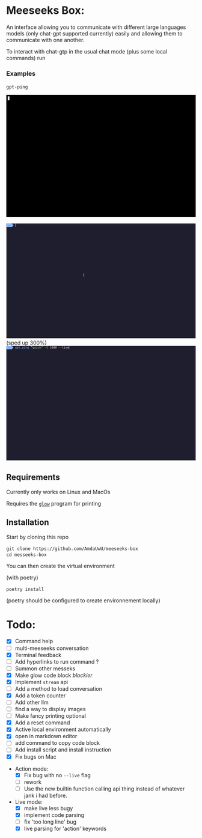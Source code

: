 # Meeseeks Box:
An interface allowing you to communicate with different large languages models (only chat-gpt supported currently) easily and allowing them to communicate with one another.

To interact with chat-gtp in the usual chat mode (plus some local commands) run 


### Examples

`gpt-ping`

![demonstration of gpt-ping](ressources/images/gpt-ping_demo.gif)

![demonstration of building an running a rust program](ressources/images/run_rust_exemple.gif)
(sped up 300%)
![ploting stock charts in seconds](ressources/images/plot_stonks.gif)


## Requirements

Currently only works on Linux and MacOs 

Requires the [`glow`](https://github.com/charmbracelet/glow) program for printing 

## Installation

Start by cloning this repo

```
git clone https://github.com/AmdaUwU/meeseeks-box
cd messeeks-box
```
You can then create the virtual environment 

(with poetry)
```
poetry install
```
(poetry should be configured to create environnement locally)



# Todo:
- [x] Command help
- [ ] multi-meeseeks conversation
- [x] Terminal feedback
- [ ] Add hyperlinks to run command ?
- [ ] Summon other messeks
- [x] Make glow code block *blockier* 
- [x] Implement `stream` api
- [ ] Add a method to load conversation
- [x] Add a token counter
- [ ] Add other llm
- [ ] find a way to display images
- [ ] Make fancy printing optional
- [x] Add a reset command 
- [x] Active local environment automatically 
- [x] open in markdown editor
- [ ] add command to copy code block
- [ ] Add install script and install instruction
- [x] Fix bugs on Mac

- Action mode:
    - [x] Fix bug with no `--live` flag
    - [ ] rework
    - [ ] Use the new builtin function calling api thing instead of whatever jank i had before.
- Live mode:
	- [x] make live less bugy
	- [x] implement code parsing
    - [ ] fix 'too long line' bug
    - [x] live parsing for 'action' keywords
